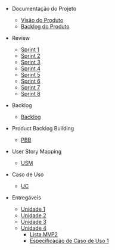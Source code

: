 - Documentação do Projeto

  - [Visão do Produto](./wiki/visaoProduto.md)
  - [Backlog do Produto](./wiki/backlogProduto.md)

- Review

  - [Sprint 1](./wiki/sprint01.md)
  - [Sprint 2](./wiki/sprint02.md)
  - [Sprint 3](./wiki/sprint03.md)
  - [Sprint 4](./wiki/sprint04.md)
  - [Sprint 5](./wiki/sprint05.md)
  - [Sprint 6](./wiki/sprint06.md)
  - [Sprint 7](./wiki/sprint07.md)
  - [Sprint 8](./wiki/sprint08.md)

- Backlog

  - [Backlog](./wiki/backlog.md)

- Product Backlog Building

  - [PBB](./wiki/pbb.md)

- User Story Mapping

  - [USM](./wiki/usm.md)

- Caso de Uso

  - [UC](./wiki/uc.md)

- Entregáveis
  - [Unidade 1](./wiki/unidade1.md)
  - [Unidade 2](./wiki/unidade2.md)
  - [Unidade 3](./wiki/unidade3.md)
  - [Unidade 4](./wiki/unidade4.md)
    - [Lista MVP2](./wiki/pagesUnidade4/listaMVP2.md)
    - [Especificação de Caso de Uso 1](./wiki/pagesUnidade4/especificacaoDeCasoDeUso1.md)
